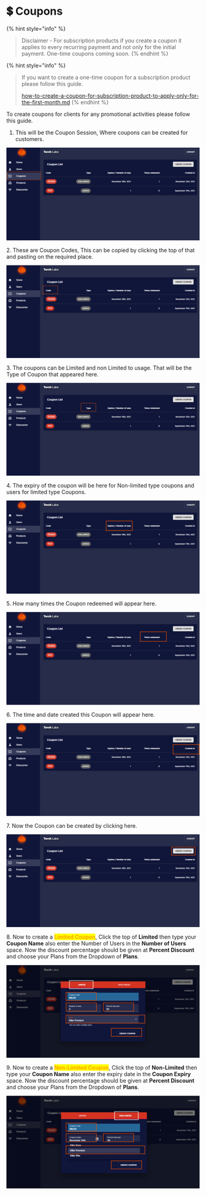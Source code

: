 # 💲 Coupons

{% hint style="info" %}
> Disclaimer - For subscription products if you create a coupon it applies to every recurring payment and not only for the initial payment. One-time coupons coming soon.
{% endhint %}

{% hint style="info" %}
> If you want to create a one-time coupon for a subscription product please follow this guide.
>
> [how-to-create-a-coupon-for-subscription-product-to-apply-only-for-the-first-month.md](../../errors-and-faq/how-to-create-a-coupon-for-subscription-product-to-apply-only-for-the-first-month.md "mention")
{% endhint %}

To create coupons for clients for any promotional activities please follow this guide.

1. This will be the Coupon Session, Where coupons can be created for customers.&#x20;

![](<../../.gitbook/assets/Untitled design (19).png>)

2\. These are Coupon Codes, This can be copied by clicking the top of that and pasting on the required place.&#x20;

![](<../../.gitbook/assets/Untitled design (1) (7).png>)

3\. The coupons can be Limited and non Limited to usage. That will be the Type of Coupon that appeared here.

![](<../../.gitbook/assets/Untitled design (2) (1).png>)

4\. The expiry of the coupon will be here for Non-limited type coupons and users for limited type Coupons.

![](<../../.gitbook/assets/Untitled design (3) (11).png>)

5\. How many times the Coupon redeemed will appear here.&#x20;

![](<../../.gitbook/assets/Untitled design (4) (4).png>)

6\. The time and date created this Coupon will appear here.

![](<../../.gitbook/assets/Untitled design (5) (1).png>)

7\. Now the Coupon can be created by clicking here.

![](<../../.gitbook/assets/Untitled design (6) (8).png>)

8\. Now to create a <mark style="color:orange;">**Limited Coupon**</mark>, Click the top of **Limited** then type your **Coupon Name** also enter the Number of Users in the **Number of Users** space. Now the discount percentage should be given at **Percent Discount** and choose your Plans from the Dropdown of **Plans**.

![](<../../.gitbook/assets/Untitled design (7) (3).png>)

9\. Now to create a <mark style="color:orange;">**Non-Limited Coupon**</mark>, Click the top of **Non-Limited** then type your **Coupon Name** also enter the expiry date in the **Coupon Expiry** space. Now the discount percentage should be given at **Percent Discount** and choose your Plans from the Dropdown of **Plans**.

![](<../../.gitbook/assets/Untitled design (8).png>)

